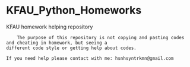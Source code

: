 # KFAU_Python_Homeworks
 KFAU homework helping repository

		The purpose of this repository is not copying and pasting codes and cheating in homework, but seeing a 
	different code style or getting help about codes.

	If you need help please contact with me: hsnhsyntrkmn@gmail.com
	